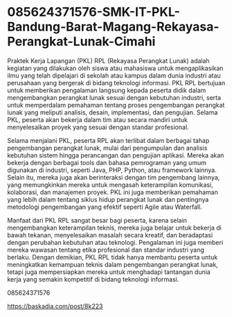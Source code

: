 # 085624371576-SMK-IT-PKL-Bandung-Barat-Magang-Rekayasa-Perangkat-Lunak-Cimahi
Praktek Kerja Lapangan (PKL) RPL (Rekayasa Perangkat Lunak) adalah kegiatan yang dilakukan oleh siswa atau mahasiswa untuk mengaplikasikan ilmu yang telah dipelajari di sekolah atau kampus dalam dunia industri atau perusahaan yang bergerak di bidang teknologi informasi. PKL RPL bertujuan untuk memberikan pengalaman langsung kepada peserta didik dalam mengembangkan perangkat lunak sesuai dengan kebutuhan industri, serta untuk memperdalam pemahaman tentang proses pengembangan perangkat lunak yang meliputi analisis, desain, implementasi, dan pengujian. Selama PKL, peserta akan bekerja dalam tim atau secara mandiri untuk menyelesaikan proyek yang sesuai dengan standar profesional.

Selama menjalani PKL, peserta RPL akan terlibat dalam berbagai tahap pengembangan perangkat lunak, mulai dari pengumpulan dan analisis kebutuhan sistem hingga perancangan dan pengujian aplikasi. Mereka akan bekerja dengan berbagai tools dan bahasa pemrograman yang umum digunakan di industri, seperti Java, PHP, Python, atau framework lainnya. Selain itu, mereka juga akan berinteraksi dengan tim pengembang lainnya, yang memungkinkan mereka untuk mengasah keterampilan komunikasi, kolaborasi, dan manajemen proyek. PKL ini juga memberikan pemahaman yang lebih dalam tentang siklus hidup perangkat lunak dan pentingnya metodologi pengembangan yang efektif seperti Agile atau Waterfall.

Manfaat dari PKL RPL sangat besar bagi peserta, karena selain mengembangkan keterampilan teknis, mereka juga belajar untuk bekerja di bawah tekanan, menyelesaikan masalah secara kreatif, dan beradaptasi dengan perubahan kebutuhan atau teknologi. Pengalaman ini juga memberi mereka wawasan tentang etika profesional dan standar industri yang berlaku. Dengan demikian, PKL RPL tidak hanya membantu peserta untuk meningkatkan kemampuan teknis dalam pengembangan perangkat lunak, tetapi juga mempersiapkan mereka untuk menghadapi tantangan dunia kerja yang semakin kompetitif di bidang teknologi informasi.

085624371576

https://baskadia.com/post/8k223

